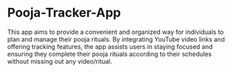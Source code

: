 # Pooja-Tracker-App
This app aims to provide a convenient and organized way for individuals to plan and manage their pooja rituals. By integrating YouTube video links and offering tracking features, the app assists users in staying focused and ensuring they complete their pooja rituals according to their schedules without missing out any video/ritual.
